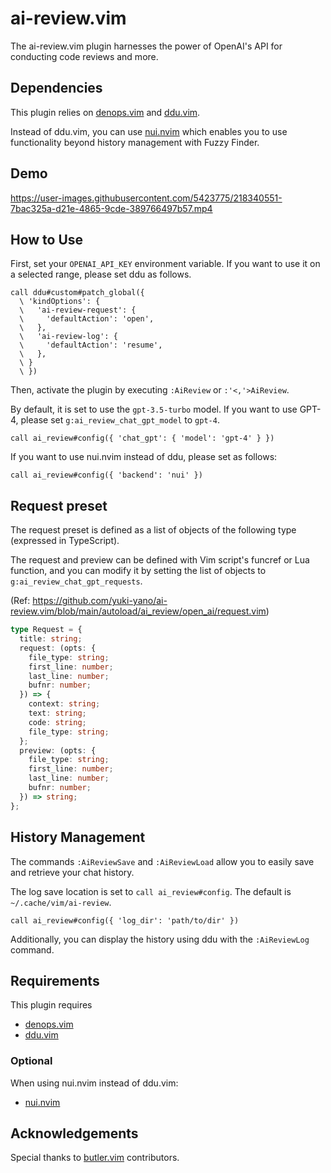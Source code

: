 # ai-review.vim

The ai-review.vim plugin harnesses the power of OpenAI's API for conducting code reviews and more.

## Dependencies

This plugin relies on [denops.vim](https://github.com/vim-denops/denops.vim) and [ddu.vim](https://github.com/Shougo/ddu.vim).

Instead of ddu.vim, you can use [nui.nvim](https://github.com/MunifTanjim/nui.nvim) which enables you to use functionality beyond history management with Fuzzy Finder.

## Demo

https://user-images.githubusercontent.com/5423775/218340551-7bac325a-d21e-4865-9cde-389766497b57.mp4

## How to Use

First, set your `OPENAI_API_KEY` environment variable.
If you want to use it on a selected range, please set ddu as follows.

```vim
call ddu#custom#patch_global({
  \ 'kindOptions': {
  \   'ai-review-request': {
  \     'defaultAction': 'open',
  \   },
  \   'ai-review-log': {
  \     'defaultAction': 'resume',
  \   },
  \ }
  \ })
```

Then, activate the plugin by executing `:AiReview` or `:'<,'>AiReview`.

By default, it is set to use the `gpt-3.5-turbo` model. If you want to use GPT-4, please set `g:ai_review_chat_gpt_model` to `gpt-4`.

```vim
call ai_review#config({ 'chat_gpt': { 'model': 'gpt-4' } })
```

If you want to use nui.nvim instead of ddu, please set as follows:

```vim
call ai_review#config({ 'backend': 'nui' })
```

## Request preset

The request preset is defined as a list of objects of the following type (expressed in TypeScript).

The request and preview can be defined with Vim script's funcref or Lua function, and you can modify it by setting the list of objects to `g:ai_review_chat_gpt_requests`.

(Ref: https://github.com/yuki-yano/ai-review.vim/blob/main/autoload/ai_review/open_ai/request.vim)

```typescript
type Request = {
  title: string;
  request: (opts: {
    file_type: string;
    first_line: number;
    last_line: number;
    bufnr: number;
  }) => {
    context: string;
    text: string;
    code: string;
    file_type: string;
  };
  preview: (opts: {
    file_type: string;
    first_line: number;
    last_line: number;
    bufnr: number;
  }) => string;
};
```

## History Management

The commands `:AiReviewSave` and `:AiReviewLoad` allow you to easily save and retrieve your chat history.

The log save location is set to `call ai_review#config`. The default is `~/.cache/vim/ai-review`.

```vim
call ai_review#config({ 'log_dir': 'path/to/dir' })
```

Additionally, you can display the history using ddu with the `:AiReviewLog` command.

## Requirements

This plugin requires

- [denops.vim](https://github.com/vim-denops/denops.vim)
- [ddu.vim](https://github.com/Shougo/ddu.vim)

### Optional

When using nui.nvim instead of ddu.vim:

- [nui.nvim](https://github.com/MunifTanjim/nui.nvim)

## Acknowledgements

Special thanks to [butler.vim](https://github.com/lambdalisue/butler.vim) contributors.
